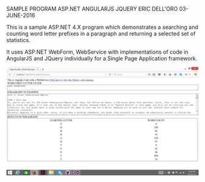 SAMPLE PROGRAM
ASP.NET ANGULARJS JQUERY 
ERIC DELL'ORO
03-JUNE-2016

This is a sample ASP.NET 4.X program which demonstrates
a searching and counting word letter prefixes in a paragraph 
and returning a selected set of statistics.

It uses ASP.NET WebForm, WebService with implementations
of code in AngularJS and JQuery individually for a 
Single Page Application framework.

![screenshot](https://github.com/edelloro/text-processor/blob/master/WORDFINDER/SCREENSHOT/Image001.jpg)






